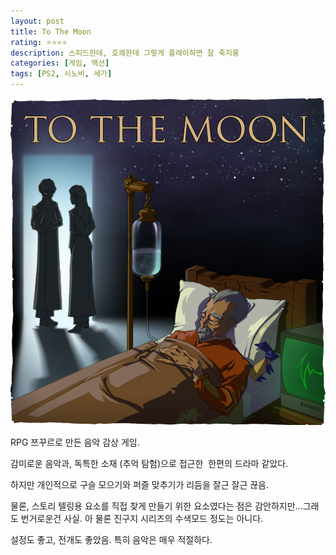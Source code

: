 ```yaml
---
layout: post
title: To The Moon
rating: ⭐️⭐️⭐️⭐️
description: 스피드한데, 호쾌한데 그렇게 플레이하면 잘 죽지롱
categories: [게임, 액션]
tags: [PS2, 시노비, 세가]
---
```


![To The Moon](../../img/2013/to_the_moon.png)

RPG 쯔꾸르로 만든 음악 감상 게임.

감미로운 음악과, 독특한 소재 (추억 탐험)으로 접근한  한편의 드라마 같았다.

하지만 개인적으로 구슬 모으기와 퍼즐 맞추기가 리듬을 잘근 잘근 끊음.

물론, 스토리 텔링용 요소를 직접 찾게 만들기 위한 요소였다는 점은 감안하지만...그래도 번거로운건 사실. 아 물론 진구지 시리즈의 수색모드 정도는 아니다.

설정도 좋고, 전개도 좋았음. 특히 음악은 매우 적절하다.
